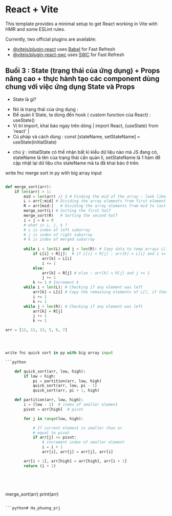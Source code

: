 # React + Vite

This template provides a minimal setup to get React working in Vite with HMR and some ESLint rules.

Currently, two official plugins are available:

- [@vitejs/plugin-react](https://github.com/vitejs/vite-plugin-react/blob/main/packages/plugin-react/README.md) uses [Babel](https://babeljs.io/) for Fast Refresh
- [@vitejs/plugin-react-swc](https://github.com/vitejs/vite-plugin-react-swc) uses [SWC](https://swc.rs/) for Fast Refresh


## Buổi 3 : State (trạng thái của ứng dụng) + Props nâng cao + thực hành tạo các component dùng chung với việc ứng dụng State và Props
* State là gì?
- Nó là trạng thái của ứng dụng :
- Để quản lí State, ta dùng đến hook ( custom function của React) : useState()
- Vị trí import, khai báo ngay trên dòng | import React, {useState} from 'react' |
- Cú pháp và cách dùng : const [stateName, setStateName] = useState(initialState)
 * chú ý : initialState có thể nhận bất kì kiểu dữ liệu nào mà JS đang có, stateName là tên của trạng thái cần quản lí, setStateName là 1 hàm để
 cập nhật lại dữ liệu cho stateName mà ta đã khai báo ở trên.


write fnc merge sort in py with big array input

```python

def merge_sort(arr):
    if len(arr) > 1:
        mid = len(arr) // 2 # Finding the mid of the array : look like math.floor()
        L = arr[:mid] # Dividing the array elements from first element to mid
        R = arr[mid:]   # Dividing the array elements from mid to last
        merge_sort(L) # Sorting the first half
        merge_sort(R)   # Sorting the second half
        i = j = k = 0  
        # what is i, j, k ?
        # i is index of left subarray
        # j is index of right subarray
        # k is index of merged subarray
        
        while i < len(L) and j < len(R): # Copy data to temp arrays L[] and R[]
            if L[i] < R[j]:  # if L[i] < R[j] : arr[k] = L[i] and i += 1
                arr[k] = L[i]
                i += 1
            else:
                arr[k] = R[j] # else : arr[k] = R[j] and j += 1
                j += 1
            k += 1 # Increment k
        while i < len(L): # Checking if any element was left
            arr[k] = L[i] # Copy the remaining elements of L[], if there are any
            i += 1  
            k += 1
        while j < len(R): # Checking if any element was left
            arr[k] = R[j]
            j += 1  
            k += 1

arr = [12, 11, 13, 5, 6, 7]




write fnc quick sort in py with big array input

```python

    def quick_sort(arr, low, high):
        if low < high:
            pi = partition(arr, low, high)
            quick_sort(arr, low, pi - 1)
            quick_sort(arr, pi + 1, high)

    def partition(arr, low, high):
        i = (low - 1)  # index of smaller element
        pivot = arr[high]  # pivot

        for j in range(low, high):

            # If current element is smaller than or
            # equal to pivot
            if arr[j] <= pivot:
                # increment index of smaller element
                i = i + 1
                arr[i], arr[j] = arr[j], arr[i]

        arr[i + 1], arr[high] = arr[high], arr[i + 1]
        return (i + 1)

        




```






    






merge_sort(arr)
print(arr)

```

```python# Ha_phuong_prj
